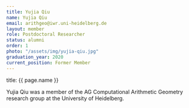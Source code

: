 ```yaml
---
title: Yujia Qiu
name: Yujia Qiu
email: arithgeo@iwr.uni-heidelberg.de
layout: member
role: Postdoctoral Researcher
status: alumni
order: 1
photo: "/assets/img/yujia-qiu.jpg"
graduation_year: 2020
current_position: Former Member
---
```

title: {{ page.name }}

Yujia Qiu was a member of the AG Computational Arithmetic Geometry research group at the University of Heidelberg.